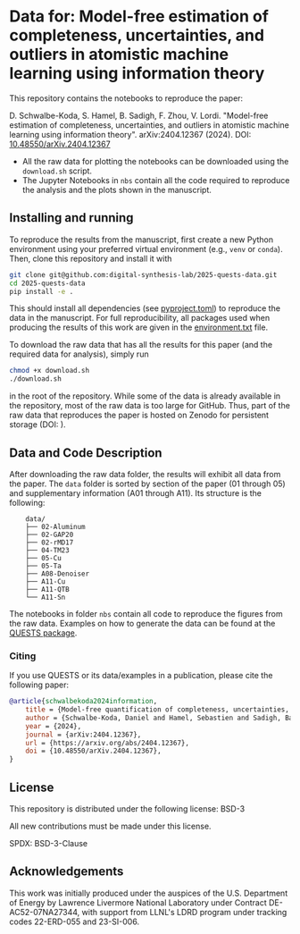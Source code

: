 # Data for: Model-free estimation of completeness, uncertainties, and outliers in atomistic machine learning using information theory

This repository contains the notebooks to reproduce the paper:

D. Schwalbe-Koda, S. Hamel, B. Sadigh, F. Zhou, V. Lordi. "Model-free estimation of completeness, uncertainties, and outliers in atomistic machine learning using information theory". arXiv:2404.12367 (2024). DOI: [10.48550/arXiv.2404.12367](https://doi.org/10.48550/arXiv.2404.12367)

- All the raw data for plotting the notebooks can be downloaded using the `download.sh` script.
- The Jupyter Notebooks in `nbs` contain all the code required to reproduce the analysis and the plots shown in the manuscript.

## Installing and running

To reproduce the results from the manuscript, first create a new Python environment using your preferred virtual environment (e.g., `venv` or `conda`).
Then, clone this repository and install it with

```bash
git clone git@github.com:digital-synthesis-lab/2025-quests-data.git
cd 2025-quests-data
pip install -e .
```

This should install all dependencies (see [pyproject.toml](pyproject.toml)) to reproduce the data in the manuscript.
For full reproducibility, all packages used when producing the results of this work are given in the [environment.txt](environment.txt) file.

To download the raw data that has all the results for this paper (and the required data for analysis), simply run

```bash
chmod +x download.sh
./download.sh
```

in the root of the repository.
While some of the data is already available in the repository, most of the raw data is too large for GitHub.
Thus, part of the raw data that reproduces the paper is hosted on Zenodo for persistent storage (DOI: []()).

## Data and Code Description

After downloading the raw data folder, the results will exhibit all data from the paper.
The `data` folder is sorted by section of the paper (01 through 05) and supplementary information (A01 through A11).
Its structure is the following:

```
    data/
    ├── 02-Aluminum
    ├── 02-GAP20
    ├── 02-rMD17
    ├── 04-TM23
    ├── 05-Cu
    ├── 05-Ta
    ├── A08-Denoiser
    ├── A11-Cu
    ├── A11-QTB
    └── A11-Sn
```

The notebooks in folder `nbs` contain all code to reproduce the figures from the raw data.
Examples on how to generate the data can be found at the [QUESTS package](https://github.com/dskoda/quests).

### Citing

If you use QUESTS or its data/examples in a publication, please cite the following paper:

```bibtex
@article{schwalbekoda2024information,
    title = {Model-free quantification of completeness, uncertainties, and outliers in atomistic machine learning using information theory},
    author = {Schwalbe-Koda, Daniel and Hamel, Sebastien and Sadigh, Babak and Zhou, Fei and Lordi, Vincenzo},
    year = {2024},
    journal = {arXiv:2404.12367},
    url = {https://arxiv.org/abs/2404.12367},
    doi = {10.48550/arXiv.2404.12367},
}
```
## License

This repository is distributed under the following license: BSD-3

All new contributions must be made under this license.

SPDX: BSD-3-Clause

## Acknowledgements

This work was initially produced under the auspices of the U.S. Department of Energy by Lawrence Livermore National Laboratory under Contract DE-AC52-07NA27344, with support from LLNL's LDRD program under tracking codes 22-ERD-055 and 23-SI-006.
